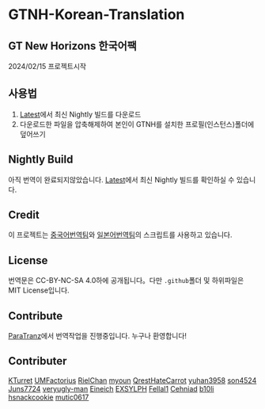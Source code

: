 # GTNH-Korean-Translation

## GT New Horizons 한국어팩

2024/02/15 프로젝트시작

## 사용법
1. [Latest](https://github.com/GTNH-Korean-Translation/GTNH-Korean-Translation/releases/tag/latest)에서 최신 Nightly 빌드를 다운로드
2. 다운로드한 파일을 압축해제하여 본인이 GTNH를 설치한 프로필(인스턴스)폴더에 덮어쓰기


## Nightly Build

아직 번역이 완료되지않았습니다. [Latest](https://github.com/GTNH-Korean-Translation/GTNH-Korean-Translation/releases/tag/latest)에서 최신 Nightly 빌드를 확인하실 수 있습니다.


## Credit

이 프로젝트는 [중국어번역팀](https://github.com/Kiwi233/Translation-of-GTNH)와 [일본어번역팀](https://github.com/GTNH-Japanese-Translation-Team/GTNH-Japanese-Translation)의 스크립트를 사용하고 있습니다.

## License

번역문은 CC-BY-NC-SA 4.0하에 공개됩니다。다만 `.github`폴더 및 하위파일은 MIT License입니다.

## Contribute

[ParaTranz](https://paratranz.cn/projects/9359)에서 번역작업을 진행중입니다. 누구나 환영합니다!

## Contributer

[KTurret](https://github.com/KTurret)
[UMFactorius](https://github.com/UMFactorius)
[RielChan](https://github.com/RielChan)
[myoun](https://github.com/myoun)
[QrestHateCarrot](https://github.com/QrestHateCarrot)
[yuhan3958](https://github.com/yuhan3958)
[son4524](https://github.com/son4524)
[Juns7724](https://github.com/Juns7724)
[veryugly-man](https://github.com/veryugly-man)
[Eineich](https://github.com/Eineich)
[EXSYLPH](https://github.com/EXSYLPH)
[Fellal1](https://github.com/Fellal1)
[Cehniad](https://github.com/Cehniad)
[b10li](https://github.com/b10li)
[hsnackcookie](https://github.com/hsnackcookie)
[mutic0617](https://github.com/mutic0617)